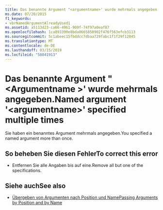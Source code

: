 ```yaml
---
title: Das benannte Argument "<argumentname>' wurde mehrmals angegeben.
ms.date: 07/20/2015
f1_keywords:
- vbrNamedArgumentAlreadyUsed1
ms.assetid: a5113d23-ca66-4961-909f-74f97a0eaf87
ms.openlocfilehash: 1ca893390e8bda0665850902f476f563efcb3113
ms.sourcegitcommit: 5c1abeec15fbddcc7dbaa729fabc1f1f29f12045
ms.translationtype: MT
ms.contentlocale: de-DE
ms.lasthandoff: 03/15/2019
ms.locfileid: "58041913"
---
```

# <a name="named-argument-argumentname-specified-multiple-times"></a><span data-ttu-id="88b9d-102">Das benannte Argument "\<Argumentname >' wurde mehrmals angegeben.</span><span class="sxs-lookup"><span data-stu-id="88b9d-102">Named argument '\<argumentname>' specified multiple times</span></span>
<span data-ttu-id="88b9d-103">Sie haben ein benanntes Argument mehrmals angegeben.</span><span class="sxs-lookup"><span data-stu-id="88b9d-103">You specified a named argument more than once.</span></span>  
  
## <a name="to-correct-this-error"></a><span data-ttu-id="88b9d-104">So beheben Sie diesen Fehler</span><span class="sxs-lookup"><span data-stu-id="88b9d-104">To correct this error</span></span>  
  
-   <span data-ttu-id="88b9d-105">Entfernen Sie alle Angaben bis auf eine.</span><span class="sxs-lookup"><span data-stu-id="88b9d-105">Remove all but one of the specifications.</span></span>  
  
## <a name="see-also"></a><span data-ttu-id="88b9d-106">Siehe auch</span><span class="sxs-lookup"><span data-stu-id="88b9d-106">See also</span></span>

- [<span data-ttu-id="88b9d-107">Übergeben von Argumenten nach Position und Name</span><span class="sxs-lookup"><span data-stu-id="88b9d-107">Passing Arguments by Position and by Name</span></span>](../../visual-basic/programming-guide/language-features/procedures/passing-arguments-by-position-and-by-name.md)
